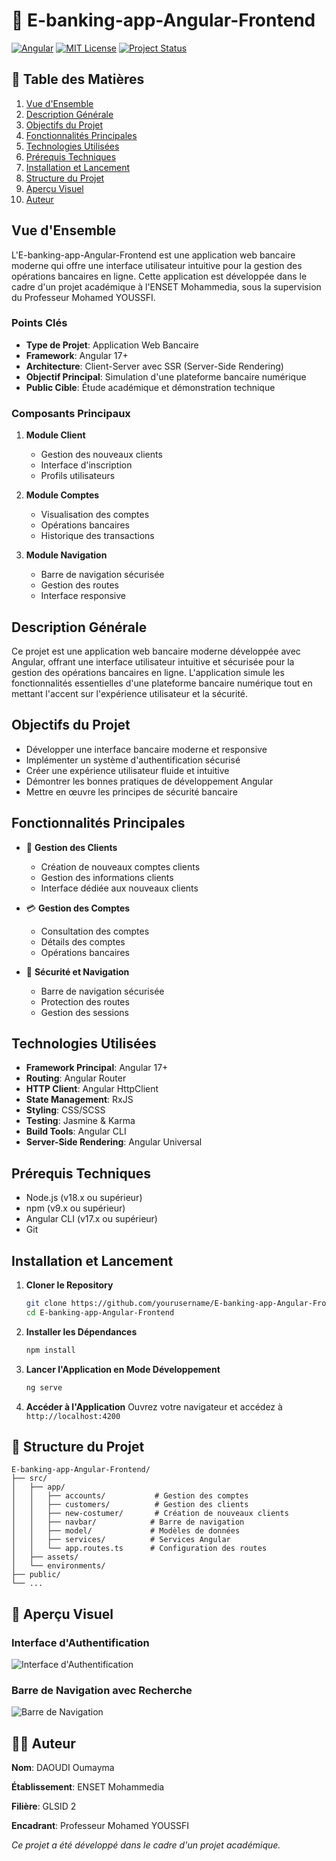 # 🏦 E-banking-app-Angular-Frontend

[![Angular](https://img.shields.io/badge/Angular-DD0031?style=for-the-badge&logo=angular&logoColor=white)](https://angular.io/)
[![MIT License](https://img.shields.io/badge/License-MIT-green.svg)](https://opensource.org/licenses/MIT)
[![Project Status](https://img.shields.io/badge/Status-Active-success.svg)](https://github.com/yourusername/E-banking-app-Angular-Frontend)

## 📑 Table des Matières

1. [Vue d'Ensemble](#vue-densemble)
2. [Description Générale](#description-générale)
3. [Objectifs du Projet](#objectifs-du-projet)
4. [Fonctionnalités Principales](#fonctionnalités-principales)
5. [Technologies Utilisées](#technologies-utilisées)
6. [Prérequis Techniques](#prérequis-techniques)
7. [Installation et Lancement](#installation-et-lancement)
8. [Structure du Projet](#structure-du-projet)
9. [Aperçu Visuel](#aperçu-visuel)
10. [Auteur](#auteur)

## Vue d'Ensemble

L'E-banking-app-Angular-Frontend est une application web bancaire moderne qui offre une interface utilisateur intuitive pour la gestion des opérations bancaires en ligne. Cette application est développée dans le cadre d'un projet académique à l'ENSET Mohammedia, sous la supervision du Professeur Mohamed YOUSSFI.

### Points Clés
- **Type de Projet**: Application Web Bancaire
- **Framework**: Angular 17+
- **Architecture**: Client-Server avec SSR (Server-Side Rendering)
- **Objectif Principal**: Simulation d'une plateforme bancaire numérique
- **Public Cible**: Étude académique et démonstration technique

### Composants Principaux
1. **Module Client**
   - Gestion des nouveaux clients
   - Interface d'inscription
   - Profils utilisateurs

2. **Module Comptes**
   - Visualisation des comptes
   - Opérations bancaires
   - Historique des transactions

3. **Module Navigation**
   - Barre de navigation sécurisée
   - Gestion des routes
   - Interface responsive

## Description Générale

Ce projet est une application web bancaire moderne développée avec Angular, offrant une interface utilisateur intuitive et sécurisée pour la gestion des opérations bancaires en ligne. L'application simule les fonctionnalités essentielles d'une plateforme bancaire numérique tout en mettant l'accent sur l'expérience utilisateur et la sécurité.

## Objectifs du Projet

- Développer une interface bancaire moderne et responsive
- Implémenter un système d'authentification sécurisé
- Créer une expérience utilisateur fluide et intuitive
- Démontrer les bonnes pratiques de développement Angular
- Mettre en œuvre les principes de sécurité bancaire

## Fonctionnalités Principales

- 👥 **Gestion des Clients**
  - Création de nouveaux comptes clients
  - Gestion des informations clients
  - Interface dédiée aux nouveaux clients

- 💳 **Gestion des Comptes**
  - Consultation des comptes
  - Détails des comptes
  - Opérations bancaires

- 🔐 **Sécurité et Navigation**
  - Barre de navigation sécurisée
  - Protection des routes
  - Gestion des sessions

## Technologies Utilisées

- **Framework Principal**: Angular 17+
- **Routing**: Angular Router
- **HTTP Client**: Angular HttpClient
- **State Management**: RxJS
- **Styling**: CSS/SCSS
- **Testing**: Jasmine & Karma
- **Build Tools**: Angular CLI
- **Server-Side Rendering**: Angular Universal

## Prérequis Techniques

- Node.js (v18.x ou supérieur)
- npm (v9.x ou supérieur)
- Angular CLI (v17.x ou supérieur)
- Git

## Installation et Lancement

1. **Cloner le Repository**
   ```bash
   git clone https://github.com/yourusername/E-banking-app-Angular-Frontend.git
   cd E-banking-app-Angular-Frontend
   ```

2. **Installer les Dépendances**
   ```bash
   npm install
   ```

3. **Lancer l'Application en Mode Développement**
   ```bash
   ng serve
   ```

4. **Accéder à l'Application**
   Ouvrez votre navigateur et accédez à `http://localhost:4200`

## 📁 Structure du Projet

```
E-banking-app-Angular-Frontend/
├── src/
│   ├── app/
│   │   ├── accounts/           # Gestion des comptes
│   │   ├── customers/          # Gestion des clients
│   │   ├── new-costumer/       # Création de nouveaux clients
│   │   ├── navbar/            # Barre de navigation
│   │   ├── model/             # Modèles de données
│   │   ├── services/          # Services Angular
│   │   └── app.routes.ts      # Configuration des routes
│   ├── assets/
│   └── environments/
├── public/
└── ...
```

## 📸 Aperçu Visuel

### Interface d'Authentification
![Interface d'Authentification](.angular/cache/19.2.12/digital-banking-web/assets/auth.png)

### Barre de Navigation avec Recherche
![Barre de Navigation](.angular/cache/19.2.12/digital-banking-web/assets/navbar_search.png)

## 👨‍💻 Auteur

**Nom**: DAOUDI Oumayma 

**Établissement**: ENSET Mohammedia  

**Filière**: GLSID 2 

**Encadrant**: Professeur Mohamed YOUSSFI

*Ce projet a été développé dans le cadre d'un projet académique.*

